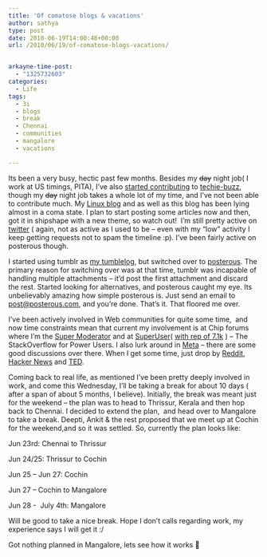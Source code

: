 ```yaml
---
title: 'Of comatose blogs & vacations'
author: sathya
type: post
date: 2010-06-19T14:00:48+00:00
url: /2010/06/19/of-comatose-blogs-vacations/


arkayne-time-post:
  - "1325732603"
categories:
  - Life
tags:
  - 3i
  - blogs
  - break
  - Chennai
  - communities
  - mangalore
  - vacations

---
```

Its been a very busy, hectic past few months. Besides my <strike>day</strike> night job( I work at US timings, PITA), I’ve also <a href="https://techie-buzz.com/author/sathya" target="_blank">started contributing</a> to <a href="https://techie-buzz.com" target="_blank">techie-buzz</a>, though my <strike>day</strike> night job takes a whole lot of my time, and I’ve not been able to contribute much. My <a href="https://sathyasays.com/" target="_blank">Linux blog</a> and as well as this blog has been lying almost in a coma state. I plan to start posting some articles now and then, got it in shipshape with a new theme, so watch out!&#160; I’m still pretty active on <a href="https://twitter.com/sathyabhat" target="_blank">twitter</a> ( again, not as active as I used to be – even with my “low” activity I keep getting requests not to spam the timeline &#58;&#112;). I’ve been fairly active on posterous though. 

I started using tumblr as <a href="https://tumble.sathyabh.at" target="_blank">my tumblelog</a>, but switched over to <a href="https://post.sathyabh.at" target="_blank">posterous</a>. The primary reason for switching over was at that time, tumblr was incapable of handling multiple attachments – it’d post the first attachment and discard the rest. Started looking for alternatives, and posterous caught my eye. Its unbelievably amazing how simple posterous is. Just send an email to <post@posterous.com>, and you’re done. That’s it. That floored me over. 

I’ve been actively involved in Web communities for quite some time,&#160; and now time constraints mean that current my involvement is at Chip forums where I’m the <a href="https://www.chip.in/forums/memberlist.php?mode=viewprofile&u=31003" target="_blank">Super Moderator</a> and at <a href="https://superuser.com" target="_blank">SuperUser</a>( <a href="https://superuser.com/users/4377/sathya" target="_blank">with rep of 7.1k</a> ) – The StackOverflow for Power Users. I also lurk around in <a href="https://meta.stackoverflow.com" target="_blank">Meta</a> – there are some good discussions over there. When I get some time, just drop by <a href="https://reddit.com" target="_blank">Reddit</a>, <a href="https://news.ycombinator.com" target="_blank">Hacker News</a> and <a href="https://www.ted.com/" target="_blank">TED</a>.

Coming back to real life, as mentioned I’ve been pretty deeply involved in work, and come this Wednesday, I’ll be taking a break for about 10 days ( after a span of about 5 months, I believe). Initially, the break was meant just for the weekend – the plan was to head to Thrissur, Kerala and then hop back to Chennai. I decided to extend the plan,&#160; and head over to Mangalore to take a break. Deepti, Ankit & the rest proposed that we meet up at Cochin for the weekend,and so it was settled. So, currently the plan looks like:

Jun 23rd: Chennai to Thrissur

Jun 24/25: Thrissur to Cochin

Jun 25 – Jun 27: Cochin

Jun 27 – Cochin to Mangalore

Jun 28 -&#160; July 4th: Mangalore 

Will be good to take a nice break. Hope I don’t calls regarding work, my experience says I will get it :/ 

Got nothing planned in Mangalore, lets see how it works 🙂
